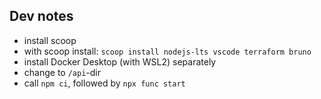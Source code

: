 ## Dev notes

- install scoop
- with scoop install: `scoop install nodejs-lts vscode terraform bruno`
- install Docker Desktop (with WSL2) separately
- change to `/api`-dir
- call `npm ci`, followed by `npx func start`
